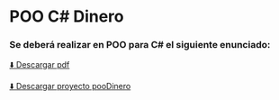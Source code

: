# POO C# Dinero


### Se deberá realizar en POO para C# el siguiente enunciado:

[⬇️ Descargar pdf](https://github.com/Benemerito86/2doDAM/blob/8dc2b61ab8d934f463493be5e1b5cdcb710c3353/desarrollo_de_interfaces/dinero_extra/Pr%C3%A1ctica_dinero_extendida.pdf)

[⬇️ Descargar proyecto pooDinero](https://github.com/Benemerito86/2doDAM/blob/00c6f11f88f2539bbd32b9a8a1ba30a9fc445a0a/desarrollo_de_interfaces/dinero_extra/dinero_extra.zip)
